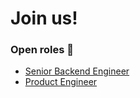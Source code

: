 # Join us!

### Open roles :eyes:

* [Senior Backend Engineer](senior-backend-engineer.md)
* [Product Engineer](product-engineer.md)



